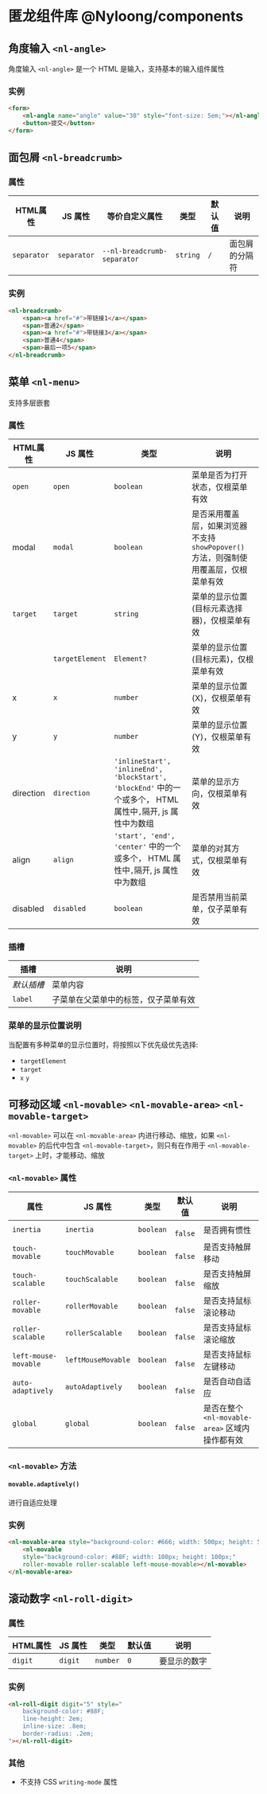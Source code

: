 匿龙组件库 @Nyloong/components
==============================

角度输入 `<nl-angle>`
------------------------

角度输入 `<nl-angle>` 是一个 HTML 是输入，支持基本的输入组件属性

### 实例

```html
<form>
	<nl-angle name="angle" value="30" style="font-size: 5em;"></nl-angle>
	<button>提交</button>
</form>
```

面包屑 `<nl-breadcrumb>`
------------------------

### 属性

| HTML属性    | JS 属性     | 等价自定义属性              | 类型     | 默认值 | 说明           |
| ----------- | ----------- | --------------------------- | -------- | ------ | -------------- |
| `separator` | `separator` | `--nl-breadcrumb-separator` | `string` | ` / `  | 面包屑的分隔符 |

### 实例

```html
<nl-breadcrumb>
	<span><a href="#">带链接1</a></span>
	<span>普通2</span>
	<span><a href="#">带链接3</a></span>
	<span>普通4</span>
	<span>最后一项5</span>
</nl-breadcrumb>
```

菜单 `<nl-menu>`
------------------------

支持多层嵌套

### 属性

| HTML属性    | JS 属性     | 类型     | 说明           |
| ----------- | ----------- | -------- | -------------- |
| `open` | `open` | `boolean` | 菜单是否为打开状态，仅根菜单有效 |
| modal | `modal` | `boolean` | 是否采用覆盖层，如果浏览器不支持 `showPopover()` 方法，则强制使用覆盖层，仅根菜单有效 |
| `target` | `target` | `string` | 菜单的显示位置(目标元素选择器)，仅根菜单有效 |
|   | `targetElement` | `Element?` | 菜单的显示位置(目标元素)，仅根菜单有效 |
| x | `x` | `number` | 菜单的显示位置(X)，仅根菜单有效 |
| y | `y` | `number` | 菜单的显示位置(Y)，仅根菜单有效 |
| direction | `direction` | `'inlineStart', 'inlineEnd', 'blockStart', 'blockEnd'` 中的一个或多个， HTML 属性中`,`隔开, js 属性中为数组 | 菜单的显示方向，仅根菜单有效 |
| align | `align` | `'start', 'end', 'center'` 中的一个或多个， HTML 属性中`,`隔开, js 属性中为数组 | 菜单的对其方式，仅根菜单有效 |
| disabled | `disabled` | `boolean` | 是否禁用当前菜单，仅子菜单有效 |

### 插槽

| 插槽 | 说明 |
| ---- | ---- |
| _默认插槽_ | 菜单内容 | 
| `label` | 子菜单在父菜单中的标签，仅子菜单有效 | 

### 菜单的显示位置说明

当配置有多种菜单的显示位置时，将按照以下优先级优先选择:
- `targetElement`
- `target`
- `x` `y`

可移动区域 `<nl-movable>` `<nl-movable-area>` `<nl-movable-target>`
------------------------

`<nl-movable>` 可以在 `<nl-movable-area>` 内进行移动、缩放，如果 `<nl-movable>` 的后代中包含 `<nl-movable-target>`，则只有在作用于 `<nl-movable-target>` 上时，才能移动、缩放

### `<nl-movable>` 属性

| 属性      | JS 属性   | 类型      | 默认值   | 说明         |
| --------- | --------- | --------- | -------- | ------------ |
| `inertia` | `inertia` | `boolean` | ` false` | 是否拥有惯性 |
| `touch-movable` | `touchMovable` | `boolean` | ` false` | 是否支持触屏移动 |
| `touch-scalable` | `touchScalable` | `boolean` | ` false` | 是否支持触屏缩放 |
| `roller-movable` | `rollerMovable` | `boolean` | ` false` | 是否支持鼠标滚论移动 |
| `roller-scalable` | `rollerScalable` | `boolean` | ` false` | 是否支持鼠标滚论缩放 |
| `left-mouse-movable` | `leftMouseMovable` | `boolean` | ` false` | 是否支持鼠标左键移动 |
| `auto-adaptively` | `autoAdaptively` | `boolean` | ` false` | 是否自动自适应 |
| `global` | `global` | `boolean` | ` false` | 是否在整个 `<nl-movable-area>` 区域内操作都有效 |

### `<nl-movable>` 方法

#### `movable.adaptively()`

进行自适应处理

### 实例

```html
<nl-movable-area style="background-color: #666; width: 500px; height: 500px;">
	<nl-movable
	style="background-color: #88F; width: 100px; height: 100px;"
	roller-movable roller-scalable left-mouse-movable></nl-movable>
</nl-movable-area>
```

滚动数字 `<nl-roll-digit>`
------------------------

### 属性

| HTML属性    | JS 属性     | 类型     | 默认值 | 说明           |
| ----------- | ----------- | -------- | ------ | -------------- |
| `digit` | `digit` | `number` | `0`  | 要显示的数字 |

### 实例

```html
<nl-roll-digit digit="5" style="
	background-color: #88F;
	line-height: 2em;
	inline-size: .8em;
	border-radius: .2em;
"></nl-roll-digit>
```

### 其他

- 不支持 CSS `writing-mode` 属性
